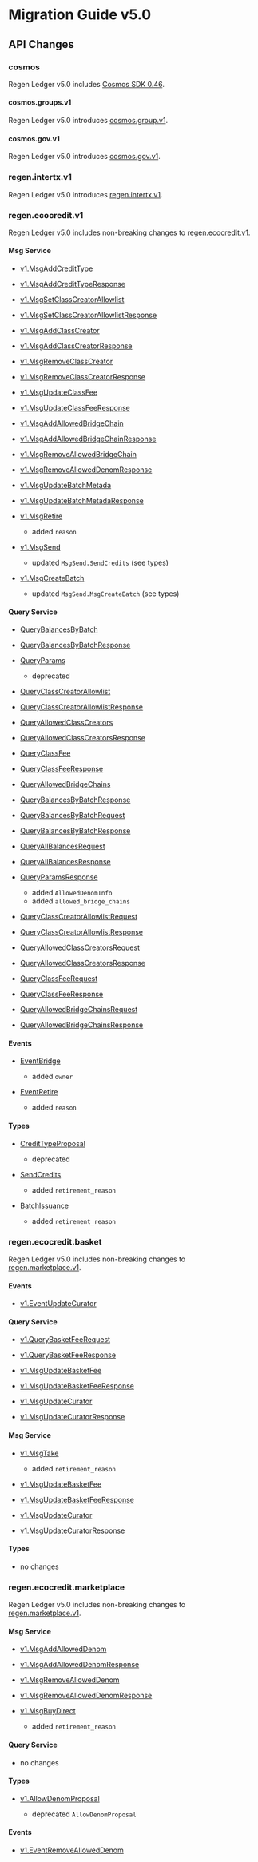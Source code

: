 # Migration Guide v5.0

## API Changes

### cosmos

Regen Ledger v5.0 includes [Cosmos SDK 0.46](https://github.com/cosmos/cosmos-sdk/releases/tag/v0.46.0).

#### cosmos.groups.v1

Regen Ledger v5.0 introduces [cosmos.group.v1](https://buf.build/cosmos/cosmos-sdk/docs/main:cosmos.group.v1).

#### cosmos.gov.v1

Regen Ledger v5.0 introduces [cosmos.gov.v1](https://buf.build/cosmos/cosmos-sdk/docs/cosmos.gov.v1).

### regen.intertx.v1

Regen Ledger v5.0 introduces [regen.intertx.v1](https://buf.build/regen/regen-ledger/docs/main:regen.data.v1).

### regen.ecocredit.v1

Regen Ledger v5.0 includes non-breaking changes to [regen.ecocredit.v1](https://buf.build/regen/regen-ledger/docs/main:regen.ecocredit.v1).

#### Msg Service

- [v1.MsgAddCreditType](https://buf.build/regen/regen-ledger/docs/main:regen.ecocredit.v1#regen.ecocredit.v1.MsgAddCreditType)

- [v1.MsgAddCreditTypeResponse](https://buf.build/regen/regen-ledger/docs/main:regen.ecocredit.v1#regen.ecocredit.v1.MsgAddCreditTypeResponse)

- [v1.MsgSetClassCreatorAllowlist](https://buf.build/regen/regen-ledger/docs/main:regen.ecocredit.v1#regen.ecocredit.v1.MsgSetClassCreatorAllowlist)

- [v1.MsgSetClassCreatorAllowlistResponse](https://buf.build/regen/regen-ledger/docs/main:regen.ecocredit.v1#regen.ecocredit.v1.MsgSetClassCreatorAllowlistResponse)

- [v1.MsgAddClassCreator](https://buf.build/regen/regen-ledger/docs/main:regen.ecocredit.v1#regen.ecocredit.v1.MsgAddClassCreator)

- [v1.MsgAddClassCreatorResponse](https://buf.build/regen/regen-ledger/docs/main:regen.ecocredit.v1#regen.ecocredit.v1.MsgAddClassCreatorResponse)

- [v1.MsgRemoveClassCreator](https://buf.build/regen/regen-ledger/docs/main:regen.ecocredit.v1#regen.ecocredit.v1.MsgRemoveAllowedDenom)

- [v1.MsgRemoveClassCreatorResponse](https://buf.build/regen/regen-ledger/docs/main:regen.ecocredit.v1#regen.ecocredit.v1.MsgRemoveClassCreator)

- [v1.MsgUpdateClassFee](https://buf.build/regen/regen-ledger/docs/main:regen.ecocredit.v1#regen.ecocredit.v1.MsgUpdateClassFee)

- [v1.MsgUpdateClassFeeResponse](https://buf.build/regen/regen-ledger/docs/main:regen.ecocredit.v1#regen.ecocredit.v1.MsgUpdateClassFeeResponse)

- [v1.MsgAddAllowedBridgeChain](https://buf.build/regen/regen-ledger/docs/main:regen.ecocredit.v1#regen.ecocredit.v1.MsgAddAllowedBridgeChain)

- [v1.MsgAddAllowedBridgeChainResponse](https://buf.build/regen/regen-ledger/docs/main:regen.ecocredit.v1#regen.ecocredit.v1.MsgAddAllowedBridgeChainResponse)

- [v1.MsgRemoveAllowedBridgeChain](https://buf.build/regen/regen-ledger/docs/main:regen.ecocredit.v1#regen.ecocredit.v1.MsgRemoveAllowedBridgeChain)

- [v1.MsgRemoveAllowedDenomResponse](https://buf.build/regen/regen-ledger/docs/main:regen.ecocredit.v1#regen.ecocredit.v1.MsgRemoveAllowedDenomResponse)

- [v1.MsgUpdateBatchMetada](https://buf.build/regen/regen-ledger/docs/main:regen.ecocredit.v1#regen.ecocredit.v1.MsgUpdateBatchMetada)

- [v1.MsgUpdateBatchMetadaResponse](https://buf.build/regen/regen-ledger/docs/main:regen.ecocredit.v1#regen.ecocredit.v1.MsgUpdateBatchMetadaResponse)

- [v1.MsgRetire](https://buf.build/regen/regen-ledger/docs/main:regen.ecocredit.v1#regen.ecocredit.v1.MsgUpdateBatchMetadaResponse)

  - added `reason`

- [v1.MsgSend](https://buf.build/regen/regen-ledger/docs/main:regen.ecocredit.v1#regen.ecocredit.v1.MsgSend)

  - updated `MsgSend.SendCredits` (see types)

- [v1.MsgCreateBatch](https://buf.build/regen/regen-ledger/docs/main:regen.ecocredit.v1#regen.ecocredit.v1.MsgCreateBatch)

  - updated `MsgSend.MsgCreateBatch` (see types)

#### Query Service

- [QueryBalancesByBatch](https://buf.build/regen/regen-ledger/docs/main:regen.ecocredit.v1#regen.ecocredit.v1.QueryBalancesByBatch)

- [QueryBalancesByBatchResponse](https://buf.build/regen/regen-ledger/docs/main:regen.ecocredit.v1#regen.ecocredit.v1.QueryBalancesByBatchResponse)

- [QueryParams](https://buf.build/regen/regen-ledger/docs/main:regen.ecocredit.v1#regen.ecocredit.QueryParams)

  - deprecated

- [QueryClassCreatorAllowlist](https://buf.build/regen/regen-ledger/docs/main:regen.ecocredit.v1#regen.ecocredit.v1.QueryClassCreatorAllowlist)

- [QueryClassCreatorAllowlistResponse](https://buf.build/regen/regen-ledger/docs/main:regen.ecocredit.v1#regen.ecocredit.v1.QueryClassCreatorAllowlistResponse)

- [QueryAllowedClassCreators](https://buf.build/regen/regen-ledger/docs/main:regen.ecocredit.v1#regen.ecocredit.v1.QueryAllowedClassCreators)

- [QueryAllowedClassCreatorsResponse](https://buf.build/regen/regen-ledger/docs/main:regen.ecocredit.v1#regen.ecocredit.v1.QueryAllowedClassCreatorsResponse)

- [QueryClassFee](https://buf.build/regen/regen-ledger/docs/main:regen.ecocredit.v1#regen.ecocredit.v1.QueryClassFee)

- [QueryClassFeeResponse](https://buf.build/regen/regen-ledger/docs/main:regen.ecocredit.v1#regen.ecocredit.v1.QueryClassFeeResponse)

- [QueryAllowedBridgeChains](https://buf.build/regen/regen-ledger/docs/main:regen.ecocredit.v1#regen.ecocredit.v1.QueryAllowedBridgeChains)

- [QueryBalancesByBatchResponse](https://buf.build/regen/regen-ledger/docs/main:regen.ecocredit.v1#regen.ecocredit.v1.QueryBalancesByBatchResponse)

- [QueryBalancesByBatchRequest](https://buf.build/regen/regen-ledger/docs/main:regen.ecocredit.v1#regen.ecocredit.v1.QueryBalancesByBatchRequest)

- [QueryBalancesByBatchResponse](https://buf.build/regen/regen-ledger/docs/main:regen.ecocredit.v1#regen.ecocredit.v1.QueryBalancesByBatchResponse)

- [QueryAllBalancesRequest](https://buf.build/regen/regen-ledger/docs/main:regen.ecocredit.v1#regen.ecocredit.v1.QueryAllBalancesRequest)

- [QueryAllBalancesResponse](https://buf.build/regen/regen-ledger/docs/main:regen.ecocredit.v1#regen.ecocredit.v1.QueryAllBalancesResponse)

- [QueryParamsResponse](https://buf.build/regen/regen-ledger/docs/main:regen.ecocredit.v1#regen.ecocredit.v1.QueryParamsResponse)

  - added `AllowedDenomInfo`
  - added `allowed_bridge_chains`

- [QueryClassCreatorAllowlistRequest](https://buf.build/regen/regen-ledger/docs/main:regen.ecocredit.v1#regen.ecocredit.v1.QueryClassCreatorAllowlistRequest)

- [QueryClassCreatorAllowlistResponse](https://buf.build/regen/regen-ledger/docs/main:regen.ecocredit.v1#regen.ecocredit.v1.QueryClassCreatorAllowlistResponse)

- [QueryAllowedClassCreatorsRequest](https://buf.build/regen/regen-ledger/docs/main:regen.ecocredit.v1#regen.ecocredit.v1.QueryAllowedClassCreatorsRequest)

- [QueryAllowedClassCreatorsResponse](https://buf.build/regen/regen-ledger/docs/main:regen.ecocredit.v1#regen.ecocredit.v1.QueryAllowedClassCreatorsResponse)

- [QueryClassFeeRequest](https://buf.build/regen/regen-ledger/docs/main:regen.ecocredit.v1#regen.ecocredit.v1.QueryClassFeeRequest)

- [QueryClassFeeResponse](https://buf.build/regen/regen-ledger/docs/main:regen.ecocredit.v1#regen.ecocredit.v1.QueryClassFeeResponse)

- [QueryAllowedBridgeChainsRequest](https://buf.build/regen/regen-ledger/docs/main:regen.ecocredit.v1#regen.ecocredit.v1.QueryAllowedBridgeChainsRequest)

- [QueryAllowedBridgeChainsResponse](https://buf.build/regen/regen-ledger/docs/main:regen.ecocredit.v1#regen.ecocredit.v1.QueryAllowedBridgeChainsResponse)

#### Events

- [EventBridge](https://buf.build/regen/regen-ledger/docs/main:regen.ecocredit.v1#regen.ecocredit.v1.EventBridge)

  - added `owner`

- [EventRetire](https://buf.build/regen/regen-ledger/docs/main:regen.ecocredit.v1#regen.ecocredit.v1.EventRetire)

  - added `reason`

#### Types

- [CreditTypeProposal](https://buf.build/regen/regen-ledger/docs/main:regen.ecocredit.v1#regen.ecocredit.v1.CreditTypeProposal)

  - deprecated

- [SendCredits](https://buf.build/regen/regen-ledger/docs/main:regen.ecocredit.v1#regen.ecocredit.v1.SendCredits)

  - added `retirement_reason`

- [BatchIssuance](https://buf.build/regen/regen-ledger/docs/main:regen.ecocredit.v1#regen.ecocredit.v1.BatchIssuance)

  - added `retirement_reason`

### regen.ecocredit.basket

Regen Ledger v5.0 includes non-breaking changes to [regen.marketplace.v1](https://buf.build/regen/regen-ledger/docs/main:regen.ecocredit.marketplace.v1).

#### Events

- [v1.EventUpdateCurator](https://buf.build/regen/regen-ledger/docs/main:regen.ecocredit.basket.v1#regen.ecocredit.basket.v1.EventUpdateCurator)

#### Query Service

- [v1.QueryBasketFeeRequest](https://buf.build/regen/regen-ledger/docs/main:regen.ecocredit.basket.v1#regen.ecocredit.basket.v1.QueryBasketFeeRequest)

- [v1.QueryBasketFeeResponse](https://buf.build/regen/regen-ledger/docs/main:regen.ecocredit.basket.v1#regen.ecocredit.basket.v1.QueryBasketFeeResponse)

- [v1.MsgUpdateBasketFee](https://buf.build/regen/regen-ledger/docs/main:regen.ecocredit.basket.v1#regen.ecocredit.basket.v1.MsgUpdateBasketFee)

- [v1.MsgUpdateBasketFeeResponse](https://buf.build/regen/regen-ledger/docs/main:regen.ecocredit.basket.v1#regen.ecocredit.basket.v1.MsgUpdateBasketFeeResponse)

- [v1.MsgUpdateCurator](https://buf.build/regen/regen-ledger/docs/main:regen.basket.basket.v1#regen.ecocredit.basket.v1.MsgUpdateCurator)

- [v1.MsgUpdateCuratorResponse](https://buf.build/regen/regen-ledger/docs/main:regen.ecocredit.basket.v1#regen.ecocredit.basket.v1.MsgUpdateCuratorResponse)

#### Msg Service

- [v1.MsgTake](https://buf.build/regen/regen-ledger/docs/main:regen.ecocredit.basket.v1#regen.ecocredit.basket.v1.MsgTake)

  - added `retirement_reason`
  
- [v1.MsgUpdateBasketFee](https://buf.build/regen/regen-ledger/docs/main:regen.ecocredit.basket.v1#regen.ecocredit.basket.v1.MsgUpdateBasketFee)

- [v1.MsgUpdateBasketFeeResponse](https://buf.build/regen/regen-ledger/docs/main:regen.ecocredit.basket.v1#regen.ecocredit.basket.v1.MsgUpdateBasketFeeResponse)

- [v1.MsgUpdateCurator](https://buf.build/regen/regen-ledger/docs/main:regen.ecocredit.basket.v1#regen.ecocredit.basket.v1.MsgUpdateCurator)

- [v1.MsgUpdateCuratorResponse](https://buf.build/regen/regen-ledger/docs/main:regen.ecocredit.basket.v1#regen.ecocredit.basket.v1.MsgUpdateCuratorResponse)


#### Types

- no changes

### regen.ecocredit.marketplace

Regen Ledger v5.0 includes non-breaking changes to [regen.marketplace.v1](https://buf.build/regen/regen-ledger/docs/main:regen.ecocredit.marketplace.v1).

#### Msg Service

- [v1.MsgAddAllowedDenom](https://buf.build/regen/regen-ledger/docs/main:regen.ecocredit.marketplace.v1#regen.ecocredit.marketplace.v1.MsgAddAllowedDenom)

- [v1.MsgAddAllowedDenomResponse](https://buf.build/regen/regen-ledger/docs/main:regen.ecocredit.marketplace.v1#regen.ecocredit.marketplace.v1.MsgAddAllowedDenomResponse)

- [v1.MsgRemoveAllowedDenom](https://buf.build/regen/regen-ledger/docs/main:regen.ecocredit.marketplace.v1#regen.ecocredit.marketplace.v1.MsgRemoveAllowedDenom)

- [v1.MsgRemoveAllowedDenomResponse](https://buf.build/regen/regen-ledger/docs/main:regen.ecocredit.marketplace.v1#regen.ecocredit.marketplace.v1.MsgRemoveAllowedDenomResponse)

- [v1.MsgBuyDirect](https://buf.build/regen/regen-ledger/docs/main:regen.ecocredit.marketplace.v1#regen.ecocredit.marketplace.v1.MsgBuyDirect)

  - added `retirement_reason`

#### Query Service

  - no changes

#### Types

- [v1.AllowDenomProposal](https://buf.build/regen/regen-ledger/docs/main:regen.ecocredit.marketplace.v1#regen.ecocredit.marketplace.v1.AllowDenomProposal)

  - deprecated `AllowDenomProposal`

#### Events

- [v1.EventRemoveAllowedDenom](https://buf.build/regen/regen-ledger/docs/main:regen.ecocredit.marketplace.v1#regen.ecocredit.marketplace.v1.EventRemoveAllowedDenom)

